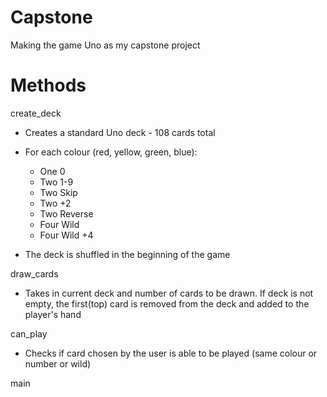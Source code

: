 # Capstone
Making the game Uno as my capstone project

# Methods

create_deck
- Creates a standard Uno deck - 108 cards total
- For each colour (red, yellow, green, blue):
    - One 0
    - Two 1-9
    - Two Skip
    - Two +2
    - Two Reverse
    - Four Wild
    - Four Wild +4

- The deck is shuffled in the beginning of the game

draw_cards
- Takes in current deck and number of cards to be drawn. If deck is not empty, the first(top) card is removed from the deck and added to the player's hand

can_play
- Checks if card chosen by the user is able to be played (same colour or number or wild)

main
